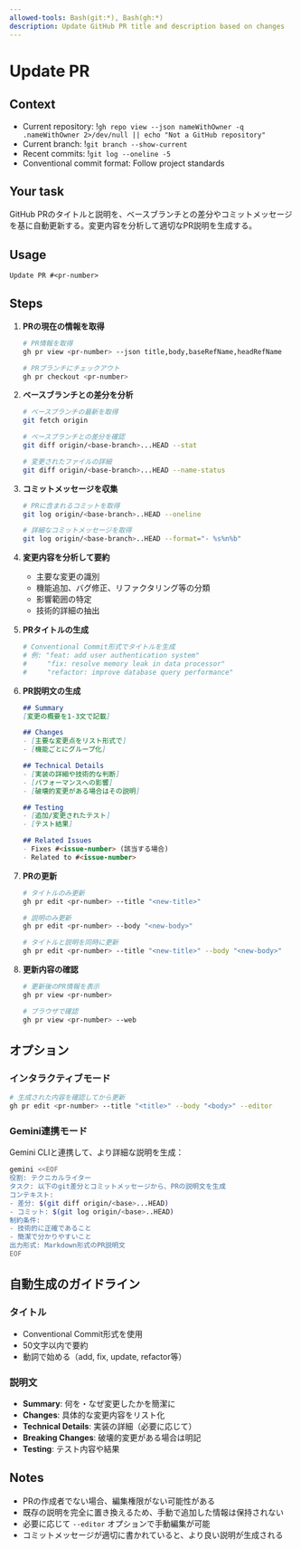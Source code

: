```yaml
---
allowed-tools: Bash(git:*), Bash(gh:*)
description: Update GitHub PR title and description based on changes
---
```


# Update PR

## Context

- Current repository: !`gh repo view --json nameWithOwner -q .nameWithOwner 2>/dev/null || echo "Not a GitHub repository"`
- Current branch: !`git branch --show-current`
- Recent commits: !`git log --oneline -5`
- Conventional commit format: Follow project standards

## Your task

GitHub PRのタイトルと説明を、ベースブランチとの差分やコミットメッセージを基に自動更新する。変更内容を分析して適切なPR説明を生成する。

## Usage
```
Update PR #<pr-number>
```

## Steps

1. **PRの現在の情報を取得**
   ```bash
   # PR情報を取得
   gh pr view <pr-number> --json title,body,baseRefName,headRefName
   
   # PRブランチにチェックアウト
   gh pr checkout <pr-number>
   ```

2. **ベースブランチとの差分を分析**
   ```bash
   # ベースブランチの最新を取得
   git fetch origin
   
   # ベースブランチとの差分を確認
   git diff origin/<base-branch>...HEAD --stat
   
   # 変更されたファイルの詳細
   git diff origin/<base-branch>...HEAD --name-status
   ```

3. **コミットメッセージを収集**
   ```bash
   # PRに含まれるコミットを取得
   git log origin/<base-branch>..HEAD --oneline
   
   # 詳細なコミットメッセージを取得
   git log origin/<base-branch>..HEAD --format="- %s%n%b"
   ```

4. **変更内容を分析して要約**
   - 主要な変更の識別
   - 機能追加、バグ修正、リファクタリング等の分類
   - 影響範囲の特定
   - 技術的詳細の抽出

5. **PRタイトルの生成**
   ```bash
   # Conventional Commit形式でタイトルを生成
   # 例: "feat: add user authentication system"
   #     "fix: resolve memory leak in data processor"
   #     "refactor: improve database query performance"
   ```

6. **PR説明文の生成**
   ```markdown
   ## Summary
   [変更の概要を1-3文で記載]
   
   ## Changes
   - [主要な変更点をリスト形式で]
   - [機能ごとにグループ化]
   
   ## Technical Details
   - [実装の詳細や技術的な判断]
   - [パフォーマンスへの影響]
   - [破壊的変更がある場合はその説明]
   
   ## Testing
   - [追加/変更されたテスト]
   - [テスト結果]
   
   ## Related Issues
   - Fixes #<issue-number> (該当する場合)
   - Related to #<issue-number>
   ```

7. **PRの更新**
   ```bash
   # タイトルのみ更新
   gh pr edit <pr-number> --title "<new-title>"
   
   # 説明のみ更新
   gh pr edit <pr-number> --body "<new-body>"
   
   # タイトルと説明を同時に更新
   gh pr edit <pr-number> --title "<new-title>" --body "<new-body>"
   ```

8. **更新内容の確認**
   ```bash
   # 更新後のPR情報を表示
   gh pr view <pr-number>
   
   # ブラウザで確認
   gh pr view <pr-number> --web
   ```

## オプション

### インタラクティブモード
```bash
# 生成された内容を確認してから更新
gh pr edit <pr-number> --title "<title>" --body "<body>" --editor
```

### Gemini連携モード
Gemini CLIと連携して、より詳細な説明を生成：
```bash
gemini <<EOF
役割: テクニカルライター
タスク: 以下のgit差分とコミットメッセージから、PRの説明文を生成
コンテキスト: 
- 差分: $(git diff origin/<base>...HEAD)
- コミット: $(git log origin/<base>..HEAD)
制約条件: 
- 技術的に正確であること
- 簡潔で分かりやすいこと
出力形式: Markdown形式のPR説明文
EOF
```

## 自動生成のガイドライン

### タイトル
- Conventional Commit形式を使用
- 50文字以内で要約
- 動詞で始める（add, fix, update, refactor等）

### 説明文
- **Summary**: 何を・なぜ変更したかを簡潔に
- **Changes**: 具体的な変更内容をリスト化
- **Technical Details**: 実装の詳細（必要に応じて）
- **Breaking Changes**: 破壊的変更がある場合は明記
- **Testing**: テスト内容や結果

## Notes

- PRの作成者でない場合、編集権限がない可能性がある
- 既存の説明を完全に置き換えるため、手動で追加した情報は保持されない
- 必要に応じて `--editor` オプションで手動編集が可能
- コミットメッセージが適切に書かれていると、より良い説明が生成される